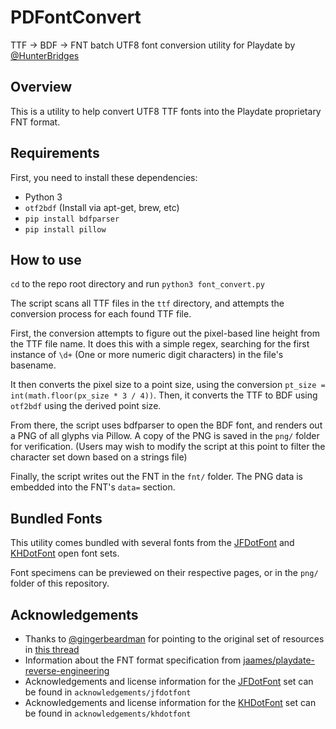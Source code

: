 # PDFontConvert

TTF -> BDF -> FNT batch UTF8 font conversion utility for Playdate
by [@HunterBridges](https://twitter.com/HunterBridges)

## Overview

This is a utility to help convert UTF8 TTF fonts into the Playdate
proprietary FNT format.

## Requirements

First, you need to install these dependencies:

* Python 3
* `otf2bdf` (Install via apt-get, brew, etc)
* `pip install bdfparser`
* `pip install pillow`

## How to use

`cd` to the repo root directory and run `python3 font_convert.py`

The script scans all TTF files in the `ttf` directory, and attempts
the conversion process for each found TTF file.

First, the conversion attempts to figure out the pixel-based line height
from the TTF file name. It does this with a simple regex, searching for the
first instance of `\d+` (One or more numeric digit characters) in the
file's basename.

It then converts the pixel size to a point size, using the conversion
`pt_size = int(math.floor(px_size * 3 / 4))`. Then, it converts
the TTF to BDF using `otf2bdf` using the derived point size.

From there, the script uses bdfparser to open the BDF font, and
renders out a PNG of all glyphs via Pillow. A copy of the PNG
is saved in the `png/` folder for verification. (Users may wish
to modify the script at this point to filter the character set
down based on a strings file)

Finally, the script writes out the FNT in the `fnt/` folder. The
PNG data is embedded into the FNT's `data=` section.

## Bundled Fonts

This utility comes bundled with several fonts from the [JFDotFont](http://jikasei.me/font/jf-dotfont/) and [KHDotFont](http://jikasei.me/font/kh-dotfont/) open font sets.

Font specimens can be previewed on their respective pages, or in the `png/` folder
of this repository.

## Acknowledgements

* Thanks to [@gingerbeardman](https://github.com/gingerbeardman) for pointing
  to the original set of resources in [this thread](https://devforum.play.date/t/japanese-pixel-fonts-with-kanji-support/1807)
* Information about the FNT format specification from [jaames/playdate-reverse-engineering](https://github.com/jaames/playdate-reverse-engineering)
* Acknowledgements and license information for the [JFDotFont](http://jikasei.me/font/jf-dotfont/)
  set can be found in `acknowledgements/jfdotfont`
* Acknowledgements and license information for the [KHDotFont](http://jikasei.me/font/kh-dotfont/)
  set can be found in `acknowledgements/khdotfont`
